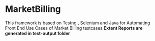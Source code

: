 # MarketBilling

This framework is based on Testng , Selenium and Java for Automating Front End Use Cases of Market Billing testcases
****Extent Reports are generated in test-output folder****
